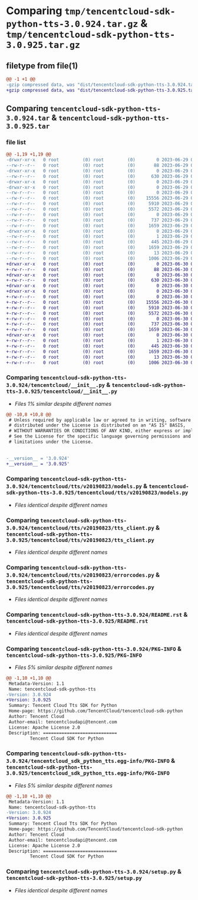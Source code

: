 # Comparing `tmp/tencentcloud-sdk-python-tts-3.0.924.tar.gz` & `tmp/tencentcloud-sdk-python-tts-3.0.925.tar.gz`

## filetype from file(1)

```diff
@@ -1 +1 @@
-gzip compressed data, was "dist/tencentcloud-sdk-python-tts-3.0.924.tar", last modified: Thu Jun 29 00:49:25 2023, max compression
+gzip compressed data, was "dist/tencentcloud-sdk-python-tts-3.0.925.tar", last modified: Fri Jun 30 02:25:41 2023, max compression
```

## Comparing `tencentcloud-sdk-python-tts-3.0.924.tar` & `tencentcloud-sdk-python-tts-3.0.925.tar`

### file list

```diff
@@ -1,19 +1,19 @@
-drwxr-xr-x   0 root         (0) root         (0)        0 2023-06-29 00:49:25.000000 tencentcloud-sdk-python-tts-3.0.924/
--rw-r--r--   0 root         (0) root         (0)       88 2023-06-29 00:49:25.000000 tencentcloud-sdk-python-tts-3.0.924/setup.cfg
-drwxr-xr-x   0 root         (0) root         (0)        0 2023-06-29 00:49:25.000000 tencentcloud-sdk-python-tts-3.0.924/tencentcloud/
--rw-r--r--   0 root         (0) root         (0)      630 2023-06-29 00:49:24.000000 tencentcloud-sdk-python-tts-3.0.924/tencentcloud/__init__.py
-drwxr-xr-x   0 root         (0) root         (0)        0 2023-06-29 00:49:25.000000 tencentcloud-sdk-python-tts-3.0.924/tencentcloud/tts/
-drwxr-xr-x   0 root         (0) root         (0)        0 2023-06-29 00:49:25.000000 tencentcloud-sdk-python-tts-3.0.924/tencentcloud/tts/v20190823/
--rw-r--r--   0 root         (0) root         (0)        0 2023-06-29 00:49:24.000000 tencentcloud-sdk-python-tts-3.0.924/tencentcloud/tts/v20190823/__init__.py
--rw-r--r--   0 root         (0) root         (0)    15556 2023-06-29 00:49:24.000000 tencentcloud-sdk-python-tts-3.0.924/tencentcloud/tts/v20190823/models.py
--rw-r--r--   0 root         (0) root         (0)     5910 2023-06-29 00:49:24.000000 tencentcloud-sdk-python-tts-3.0.924/tencentcloud/tts/v20190823/tts_client.py
--rw-r--r--   0 root         (0) root         (0)     5572 2023-06-29 00:49:24.000000 tencentcloud-sdk-python-tts-3.0.924/tencentcloud/tts/v20190823/errorcodes.py
--rw-r--r--   0 root         (0) root         (0)        0 2023-06-29 00:49:24.000000 tencentcloud-sdk-python-tts-3.0.924/tencentcloud/tts/__init__.py
--rw-r--r--   0 root         (0) root         (0)      737 2023-06-29 00:49:24.000000 tencentcloud-sdk-python-tts-3.0.924/README.rst
--rw-r--r--   0 root         (0) root         (0)     1659 2023-06-29 00:49:25.000000 tencentcloud-sdk-python-tts-3.0.924/PKG-INFO
-drwxr-xr-x   0 root         (0) root         (0)        0 2023-06-29 00:49:25.000000 tencentcloud-sdk-python-tts-3.0.924/tencentcloud_sdk_python_tts.egg-info/
--rw-r--r--   0 root         (0) root         (0)        1 2023-06-29 00:49:25.000000 tencentcloud-sdk-python-tts-3.0.924/tencentcloud_sdk_python_tts.egg-info/dependency_links.txt
--rw-r--r--   0 root         (0) root         (0)      445 2023-06-29 00:49:25.000000 tencentcloud-sdk-python-tts-3.0.924/tencentcloud_sdk_python_tts.egg-info/SOURCES.txt
--rw-r--r--   0 root         (0) root         (0)     1659 2023-06-29 00:49:25.000000 tencentcloud-sdk-python-tts-3.0.924/tencentcloud_sdk_python_tts.egg-info/PKG-INFO
--rw-r--r--   0 root         (0) root         (0)       13 2023-06-29 00:49:25.000000 tencentcloud-sdk-python-tts-3.0.924/tencentcloud_sdk_python_tts.egg-info/top_level.txt
--rw-r--r--   0 root         (0) root         (0)     1006 2023-06-29 00:49:24.000000 tencentcloud-sdk-python-tts-3.0.924/setup.py
+drwxr-xr-x   0 root         (0) root         (0)        0 2023-06-30 02:25:41.000000 tencentcloud-sdk-python-tts-3.0.925/
+-rw-r--r--   0 root         (0) root         (0)       88 2023-06-30 02:25:41.000000 tencentcloud-sdk-python-tts-3.0.925/setup.cfg
+drwxr-xr-x   0 root         (0) root         (0)        0 2023-06-30 02:25:41.000000 tencentcloud-sdk-python-tts-3.0.925/tencentcloud/
+-rw-r--r--   0 root         (0) root         (0)      630 2023-06-30 02:25:41.000000 tencentcloud-sdk-python-tts-3.0.925/tencentcloud/__init__.py
+drwxr-xr-x   0 root         (0) root         (0)        0 2023-06-30 02:25:41.000000 tencentcloud-sdk-python-tts-3.0.925/tencentcloud/tts/
+drwxr-xr-x   0 root         (0) root         (0)        0 2023-06-30 02:25:41.000000 tencentcloud-sdk-python-tts-3.0.925/tencentcloud/tts/v20190823/
+-rw-r--r--   0 root         (0) root         (0)        0 2023-06-30 02:25:41.000000 tencentcloud-sdk-python-tts-3.0.925/tencentcloud/tts/v20190823/__init__.py
+-rw-r--r--   0 root         (0) root         (0)    15556 2023-06-30 02:25:41.000000 tencentcloud-sdk-python-tts-3.0.925/tencentcloud/tts/v20190823/models.py
+-rw-r--r--   0 root         (0) root         (0)     5910 2023-06-30 02:25:41.000000 tencentcloud-sdk-python-tts-3.0.925/tencentcloud/tts/v20190823/tts_client.py
+-rw-r--r--   0 root         (0) root         (0)     5572 2023-06-30 02:25:41.000000 tencentcloud-sdk-python-tts-3.0.925/tencentcloud/tts/v20190823/errorcodes.py
+-rw-r--r--   0 root         (0) root         (0)        0 2023-06-30 02:25:41.000000 tencentcloud-sdk-python-tts-3.0.925/tencentcloud/tts/__init__.py
+-rw-r--r--   0 root         (0) root         (0)      737 2023-06-30 02:25:41.000000 tencentcloud-sdk-python-tts-3.0.925/README.rst
+-rw-r--r--   0 root         (0) root         (0)     1659 2023-06-30 02:25:41.000000 tencentcloud-sdk-python-tts-3.0.925/PKG-INFO
+drwxr-xr-x   0 root         (0) root         (0)        0 2023-06-30 02:25:41.000000 tencentcloud-sdk-python-tts-3.0.925/tencentcloud_sdk_python_tts.egg-info/
+-rw-r--r--   0 root         (0) root         (0)        1 2023-06-30 02:25:41.000000 tencentcloud-sdk-python-tts-3.0.925/tencentcloud_sdk_python_tts.egg-info/dependency_links.txt
+-rw-r--r--   0 root         (0) root         (0)      445 2023-06-30 02:25:41.000000 tencentcloud-sdk-python-tts-3.0.925/tencentcloud_sdk_python_tts.egg-info/SOURCES.txt
+-rw-r--r--   0 root         (0) root         (0)     1659 2023-06-30 02:25:41.000000 tencentcloud-sdk-python-tts-3.0.925/tencentcloud_sdk_python_tts.egg-info/PKG-INFO
+-rw-r--r--   0 root         (0) root         (0)       13 2023-06-30 02:25:41.000000 tencentcloud-sdk-python-tts-3.0.925/tencentcloud_sdk_python_tts.egg-info/top_level.txt
+-rw-r--r--   0 root         (0) root         (0)     1006 2023-06-30 02:25:41.000000 tencentcloud-sdk-python-tts-3.0.925/setup.py
```

### Comparing `tencentcloud-sdk-python-tts-3.0.924/tencentcloud/__init__.py` & `tencentcloud-sdk-python-tts-3.0.925/tencentcloud/__init__.py`

 * *Files 1% similar despite different names*

```diff
@@ -10,8 +10,8 @@
 # Unless required by applicable law or agreed to in writing, software
 # distributed under the License is distributed on an "AS IS" BASIS,
 # WITHOUT WARRANTIES OR CONDITIONS OF ANY KIND, either express or implied.
 # See the License for the specific language governing permissions and
 # limitations under the License.
 
 
-__version__ = '3.0.924'
+__version__ = '3.0.925'
```

### Comparing `tencentcloud-sdk-python-tts-3.0.924/tencentcloud/tts/v20190823/models.py` & `tencentcloud-sdk-python-tts-3.0.925/tencentcloud/tts/v20190823/models.py`

 * *Files identical despite different names*

### Comparing `tencentcloud-sdk-python-tts-3.0.924/tencentcloud/tts/v20190823/tts_client.py` & `tencentcloud-sdk-python-tts-3.0.925/tencentcloud/tts/v20190823/tts_client.py`

 * *Files identical despite different names*

### Comparing `tencentcloud-sdk-python-tts-3.0.924/tencentcloud/tts/v20190823/errorcodes.py` & `tencentcloud-sdk-python-tts-3.0.925/tencentcloud/tts/v20190823/errorcodes.py`

 * *Files identical despite different names*

### Comparing `tencentcloud-sdk-python-tts-3.0.924/README.rst` & `tencentcloud-sdk-python-tts-3.0.925/README.rst`

 * *Files identical despite different names*

### Comparing `tencentcloud-sdk-python-tts-3.0.924/PKG-INFO` & `tencentcloud-sdk-python-tts-3.0.925/PKG-INFO`

 * *Files 5% similar despite different names*

```diff
@@ -1,10 +1,10 @@
 Metadata-Version: 1.1
 Name: tencentcloud-sdk-python-tts
-Version: 3.0.924
+Version: 3.0.925
 Summary: Tencent Cloud Tts SDK for Python
 Home-page: https://github.com/TencentCloud/tencentcloud-sdk-python
 Author: Tencent Cloud
 Author-email: tencentcloudapi@tencent.com
 License: Apache License 2.0
 Description: ============================
         Tencent Cloud SDK for Python
```

### Comparing `tencentcloud-sdk-python-tts-3.0.924/tencentcloud_sdk_python_tts.egg-info/PKG-INFO` & `tencentcloud-sdk-python-tts-3.0.925/tencentcloud_sdk_python_tts.egg-info/PKG-INFO`

 * *Files 5% similar despite different names*

```diff
@@ -1,10 +1,10 @@
 Metadata-Version: 1.1
 Name: tencentcloud-sdk-python-tts
-Version: 3.0.924
+Version: 3.0.925
 Summary: Tencent Cloud Tts SDK for Python
 Home-page: https://github.com/TencentCloud/tencentcloud-sdk-python
 Author: Tencent Cloud
 Author-email: tencentcloudapi@tencent.com
 License: Apache License 2.0
 Description: ============================
         Tencent Cloud SDK for Python
```

### Comparing `tencentcloud-sdk-python-tts-3.0.924/setup.py` & `tencentcloud-sdk-python-tts-3.0.925/setup.py`

 * *Files identical despite different names*

